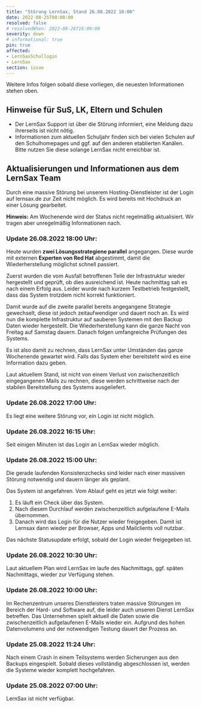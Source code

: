 ```yaml
---
title: "Störung LernSax, Stand 26.08.2022 18:00"
date: 2022-08-25T08:00:00
resolved: false
# resolvedWhen: 2022-08-26T16:00:00
severity: down
# informational: true
pin: true 
affected:
- LernSaxSchullogin
- LernSax
section: issue
---
```


Weitere Infos folgen sobald diese vorliegen, die neuesten Informationen stehen oben.

## Hinweise für SuS, LK, Eltern und Schulen

* Der LernSax Support ist über die Störung informiert, eine Meldung dazu ihrerseits ist nicht nötig.
* Informationen zum aktuellen Schuljahr finden sich bei vielen Schulen auf den Schulhomepages und ggf. auf den anderen etablierten Kanälen. Bitte nutzen Sie diese solange LernSax nicht erreichbar ist.

## Aktualisierungen und Informationen aus dem LernSax Team

Durch eine massive Störung bei unserem Hosting-Dienstleister ist der Login auf lernsax.de zur Zeit nicht möglich. Es wird bereits mit Hochdruck an einer Lösung gearbeitet.

**Hinweis:**  Am Wochenende wird der Status nicht regelmäßig aktualisiert. Wir tragen aber unregelmäßig Informationen nach.

### Update 26.08.2022 18:00 Uhr:

Heute wurden **zwei Lösungsstrategiene parallel** angegangen.
Diese wurde mit externen **Experten von Red Hat** abgestimmt, damit die Wiederherstellung möglichst schnell passiert.

Zuerst wurden die vom Ausfall betroffenen Teile der Infrastruktur wieder hergestellt und geprüft, ob dies ausreichend ist.
Heute nachmittag sah es nach einem Erfolg aus. Leider wurde nach kurzem Testbetrieb festgestellt, dass das System trotzdem nicht korrekt funktioniert.

Damit wurde auf die zweite parallel bereits angegangene Strategie gewechselt, diese ist jedoch zeitaufwendiger und dauert noch an.
Es wird nun die komplette Infrastruktur auf sauberen Systemen mit den Backup Daten wieder hergestellt.
Die Wiederherstellung kann die ganze Nacht von Freitag auf Samstag dauern.
Danach folgen umfangreiche Prüfungen des Systems.

Es ist also damit zu rechnen, dass LernSax unter Umständen das ganze Wochenende gewartet wird.
Falls das System eher bereitsteht wird es eine Information dazu geben.

Laut aktuellem Stand, ist nicht von einem Verlust von zwischenzeitlich eingegangenen Mails zu rechnen, diese werden schrittweise nach der stabilen Bereitstellung des Systems ausgeliefert.

### Update 26.08.2022 17:00 Uhr:

Es liegt eine weitere Störung vor, ein Login ist nicht möglich.

### Update 26.08.2022 16:15 Uhr:

Seit einigen Minuten ist das Login an LernSax wieder möglich.

### Update 26.08.2022 15:00 Uhr:

Die gerade laufenden Konsistenzchecks sind leider nach einer massiven Störung notwendig und dauern länger als geplant.
 
Das System ist angefahren. Vom Ablauf geht es jetzt wie folgt weiter:
 
1. Es läuft ein Check über das System.
2. Nach diesem Durchlauf werden zwischenzeitlich aufgelaufene E-Mails übernommen.
3. Danach wird das Login für die Nutzer wieder freigegeben. Damit ist Lernsax dann wieder per Browser, Apps und Mailclients voll nutzbar.
 
Das nächste Statusupdate erfolgt, sobald der Login wieder freigegeben ist.

### Update 26.08.2022 10:30 Uhr:

Laut aktuellem Plan wird LernSax im laufe des Nachmittags, ggf. späten Nachmittags, wieder zur Verfügung stehen.

### Update 26.08.2022 10:00 Uhr:

Im Rechenzentrum unseres Dienstleisters traten massive Störungen im Bereich der Hard- und
Software auf, die leider auch unseren Dienst LernSax betreffen.
Das Unternehmen spielt aktuell die Daten sowie die zwischenzeitlich aufgelaufenen E-Mails
wieder ein.
Aufgrund des hohen Datenvolumens und der notwendigen Testung dauert der Prozess an.

### Update 25.08.2022 11:24 Uhr:

Nach einem Crash in einem Teilsystems werden Sicherungen aus den Backups eingespielt. Sobald dieses vollständig abgeschlossen ist, werden die Systeme wieder komplett hochgefahren.

### Update 25.08.2022 07:00 Uhr:

LernSax ist nicht verfügbar.
